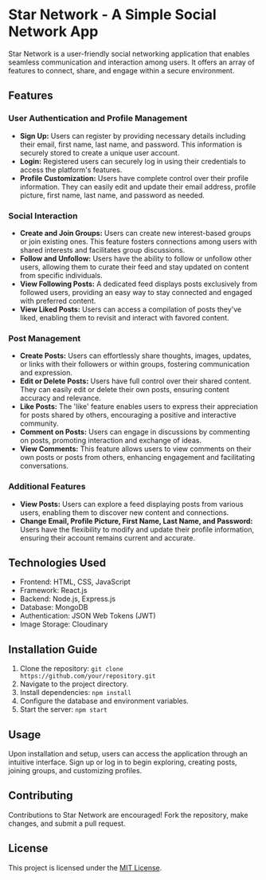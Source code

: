 # Star Network - A Simple Social Network App

Star Network is a user-friendly social networking application that enables seamless communication and interaction among users. It offers an array of features to connect, share, and engage within a secure environment.

## Features

### User Authentication and Profile Management
- **Sign Up:** Users can register by providing necessary details including their email, first name, last name, and password. This information is securely stored to create a unique user account.
- **Login:** Registered users can securely log in using their credentials to access the platform's features.
- **Profile Customization:** Users have complete control over their profile information. They can easily edit and update their email address, profile picture, first name, last name, and password as needed.

### Social Interaction
- **Create and Join Groups:** Users can create new interest-based groups or join existing ones. This feature fosters connections among users with shared interests and facilitates group discussions.
- **Follow and Unfollow:** Users have the ability to follow or unfollow other users, allowing them to curate their feed and stay updated on content from specific individuals.
- **View Following Posts:** A dedicated feed displays posts exclusively from followed users, providing an easy way to stay connected and engaged with preferred content.
- **View Liked Posts:** Users can access a compilation of posts they've liked, enabling them to revisit and interact with favored content.

### Post Management
- **Create Posts:** Users can effortlessly share thoughts, images, updates, or links with their followers or within groups, fostering communication and expression.
- **Edit or Delete Posts:** Users have full control over their shared content. They can easily edit or delete their own posts, ensuring content accuracy and relevance.
- **Like Posts:** The 'like' feature enables users to express their appreciation for posts shared by others, encouraging a positive and interactive community.
- **Comment on Posts:** Users can engage in discussions by commenting on posts, promoting interaction and exchange of ideas.
- **View Comments:** This feature allows users to view comments on their own posts or posts from others, enhancing engagement and facilitating conversations.

### Additional Features
- **View Posts:** Users can explore a feed displaying posts from various users, enabling them to discover new content and connections.
- **Change Email, Profile Picture, First Name, Last Name, and Password:** Users have the flexibility to modify and update their profile information, ensuring their account remains current and accurate.

## Technologies Used
- Frontend: HTML, CSS, JavaScript
- Framework: React.js
- Backend: Node.js, Express.js
- Database: MongoDB
- Authentication: JSON Web Tokens (JWT)
- Image Storage: Cloudinary

## Installation Guide
1. Clone the repository: `git clone https://github.com/your/repository.git`
2. Navigate to the project directory.
3. Install dependencies: `npm install`
4. Configure the database and environment variables.
5. Start the server: `npm start`

## Usage
Upon installation and setup, users can access the application through an intuitive interface. Sign up or log in to begin exploring, creating posts, joining groups, and customizing profiles.

## Contributing
Contributions to Star Network are encouraged! Fork the repository, make changes, and submit a pull request.

## License
This project is licensed under the [MIT License](link-to-license).
